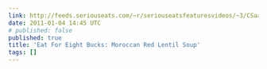 ```yaml
---
link: http://feeds.seriouseats.com/~r/seriouseatsfeaturesvideos/~3/CSaazt2zPHk/eat-for-eight-bucks-moroccan-red-lentil-soup.html
date: 2011-01-04 14:45 UTC
# published: false
published: true
title: 'Eat For Eight Bucks: Moroccan Red Lentil Soup'
tags: []
---
```



